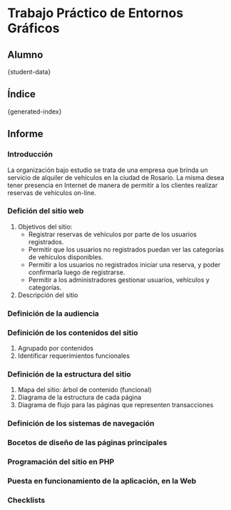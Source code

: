 # Trabajo Práctico de Entornos Gráficos
## Alumno
{student-data}
## Índice
{generated-index}

## Informe
### Introducción
La organización bajo estudio se trata de una empresa que brinda un servicio de
alquiler de vehículos en la ciudad de Rosario. La misma desea tener presencia en Internet de manera
de permitir a los clientes realizar reservas de vehículos on-line.
### Defición del sitio web
  1. Objetivos del sitio:
      * Registrar reservas de vehículos por parte de los usuarios registrados.
      * Permitir que los usuarios no registrados puedan ver las categorías de vehículos disponibles.
      * Permitir a los usuarios no registrados iniciar una reserva, y poder confirmarla luego de registrarse.
      * Permitir a los administradores gestionar usuarios, vehículos y categorías.
  1. Descripción del sitio

### Definición de la audiencia
### Definición de los contenidos del sitio
  1. Agrupado por contenidos
  1. Identificar requerimientos funcionales

### Definición de la estructura del sitio
  1. Mapa del sitio: árbol de contenido (funcional)
  1. Diagrama de la estructura de cada página
  1. Diagrama de flujo para las páginas que representen transacciones

### Definición de los sistemas de navegación
### Bocetos de diseño de las páginas principales
### Programación del sitio en PHP
### Puesta en funcionamiento de la aplicación, en la Web
### Checklists
